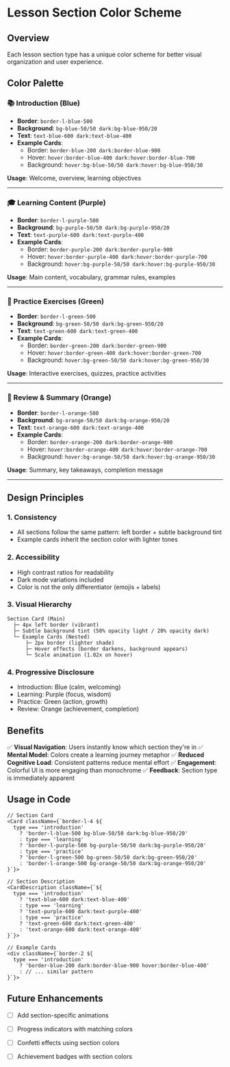 # Lesson Section Color Scheme

## Overview
Each lesson section type has a unique color scheme for better visual organization and user experience.

## Color Palette

### 📚 Introduction (Blue)
- **Border**: `border-l-blue-500`
- **Background**: `bg-blue-50/50 dark:bg-blue-950/20`
- **Text**: `text-blue-600 dark:text-blue-400`
- **Example Cards**: 
  - Border: `border-blue-200 dark:border-blue-900`
  - Hover: `hover:border-blue-400 dark:hover:border-blue-700`
  - Background: `hover:bg-blue-50/50 dark:hover:bg-blue-950/30`

**Usage**: Welcome, overview, learning objectives

---

### 🎓 Learning Content (Purple)
- **Border**: `border-l-purple-500`
- **Background**: `bg-purple-50/50 dark:bg-purple-950/20`
- **Text**: `text-purple-600 dark:text-purple-400`
- **Example Cards**:
  - Border: `border-purple-200 dark:border-purple-900`
  - Hover: `hover:border-purple-400 dark:hover:border-purple-700`
  - Background: `hover:bg-purple-50/50 dark:hover:bg-purple-950/30`

**Usage**: Main content, vocabulary, grammar rules, examples

---

### 💪 Practice Exercises (Green)
- **Border**: `border-l-green-500`
- **Background**: `bg-green-50/50 dark:bg-green-950/20`
- **Text**: `text-green-600 dark:text-green-400`
- **Example Cards**:
  - Border: `border-green-200 dark:border-green-900`
  - Hover: `hover:border-green-400 dark:hover:border-green-700`
  - Background: `hover:bg-green-50/50 dark:hover:bg-green-950/30`

**Usage**: Interactive exercises, quizzes, practice activities

---

### 📝 Review & Summary (Orange)
- **Border**: `border-l-orange-500`
- **Background**: `bg-orange-50/50 dark:bg-orange-950/20`
- **Text**: `text-orange-600 dark:text-orange-400`
- **Example Cards**:
  - Border: `border-orange-200 dark:border-orange-900`
  - Hover: `hover:border-orange-400 dark:hover:border-orange-700`
  - Background: `hover:bg-orange-50/50 dark:hover:bg-orange-950/30`

**Usage**: Summary, key takeaways, completion message

---

## Design Principles

### 1. **Consistency**
- All sections follow the same pattern: left border + subtle background tint
- Example cards inherit the section color with lighter tones

### 2. **Accessibility**
- High contrast ratios for readability
- Dark mode variations included
- Color is not the only differentiator (emojis + labels)

### 3. **Visual Hierarchy**
```
Section Card (Main)
  ├─ 4px left border (vibrant)
  ├─ Subtle background tint (50% opacity light / 20% opacity dark)
  └─ Example Cards (Nested)
      ├─ 2px border (lighter shade)
      ├─ Hover effects (border darkens, background appears)
      └─ Scale animation (1.02x on hover)
```

### 4. **Progressive Disclosure**
- Introduction: Blue (calm, welcoming)
- Learning: Purple (focus, wisdom)
- Practice: Green (action, growth)
- Review: Orange (achievement, completion)

## Benefits

✅ **Visual Navigation**: Users instantly know which section they're in
✅ **Mental Model**: Colors create a learning journey metaphor
✅ **Reduced Cognitive Load**: Consistent patterns reduce mental effort
✅ **Engagement**: Colorful UI is more engaging than monochrome
✅ **Feedback**: Section type is immediately apparent

## Usage in Code

```tsx
// Section Card
<Card className={`border-l-4 ${
  type === 'introduction' 
    ? 'border-l-blue-500 bg-blue-50/50 dark:bg-blue-950/20'
    : type === 'learning'
    ? 'border-l-purple-500 bg-purple-50/50 dark:bg-purple-950/20'
    : type === 'practice'
    ? 'border-l-green-500 bg-green-50/50 dark:bg-green-950/20'
    : 'border-l-orange-500 bg-orange-50/50 dark:bg-orange-950/20'
}`}>

// Section Description
<CardDescription className={`${
  type === 'introduction'
    ? 'text-blue-600 dark:text-blue-400'
    : type === 'learning'
    ? 'text-purple-600 dark:text-purple-400'
    : type === 'practice'
    ? 'text-green-600 dark:text-green-400'
    : 'text-orange-600 dark:text-orange-400'
}`}>

// Example Cards
<div className={`border-2 ${
  type === 'introduction'
    ? 'border-blue-200 dark:border-blue-900 hover:border-blue-400'
    : // ... similar pattern
}`}>
```

## Future Enhancements
- [ ] Add section-specific animations
- [ ] Progress indicators with matching colors
- [ ] Confetti effects using section colors
- [ ] Achievement badges with section colors

